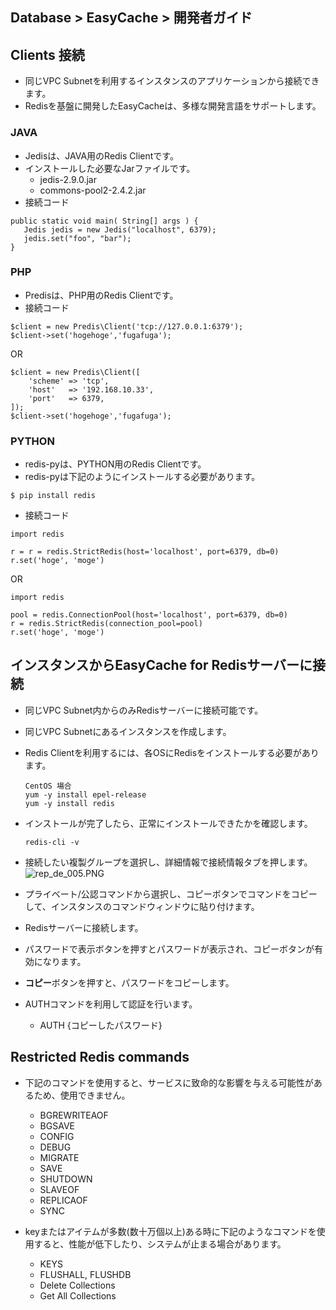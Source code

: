 ## Database > EasyCache > 開発者ガイド

## Clients 接続

* 同じVPC Subnetを利用するインスタンスのアプリケーションから接続できます。
* Redisを基盤に開発したEasyCacheは、多様な開発言語をサポートします。

### JAVA

* Jedisは、JAVA用のRedis Clientです。
* インストールした必要なJarファイルです。
    * jedis-2.9.0.jar
    * commons-pool2-2.4.2.jar
* 接続コード
 ```
 public static void main( String[] args ) {
    Jedis jedis = new Jedis("localhost", 6379);
    jedis.set("foo", "bar");
}
 ```
 
### PHP

* Predisは、PHP用のRedis Clientです。
* 接続コード
```
$client = new Predis\Client('tcp://127.0.0.1:6379');
$client->set('hogehoge','fugafuga');
```
OR
```
$client = new Predis\Client([
    'scheme' => 'tcp',
    'host'   => '192.168.10.33',
    'port'   => 6379,
]);
$client->set('hogehoge','fugafuga');
```

### PYTHON

* redis-pyは、PYTHON用のRedis Clientです。
* redis-pyは下記のようにインストールする必要があります。
```
$ pip install redis
```

* 接続コード
```
import redis

r = r = redis.StrictRedis(host='localhost', port=6379, db=0)
r.set('hoge', 'moge')
```
OR
```
import redis

pool = redis.ConnectionPool(host='localhost', port=6379, db=0)
r = redis.StrictRedis(connection_pool=pool)
r.set('hoge', 'moge')
```

## インスタンスからEasyCache for Redisサーバーに接続

* 同じVPC Subnet内からのみRedisサーバーに接続可能です。
* 同じVPC Subnetにあるインスタンスを作成します。
* Redis Clientを利用するには、各OSにRedisをインストールする必要があります。
    ```
    CentOS 場合
    yum -y install epel-release   
    yum -y install redis
    ```
* インストールが完了したら、正常にインストールできたかを確認します。
    ```
    redis-cli -v
    ```

* 接続したい複製グループを選択し、詳細情報で接続情報タブを押します。
 ![rep_de_005.PNG](https://static.toastoven.net/prod_easycache/20.02.21/rep_connection_info_ja.png)
* プライベート/公認コマンドから選択し、コピーボタンでコマンドをコピーして、インスタンスのコマンドウィンドウに貼り付けます。
* Redisサーバーに接続します。
* パスワードで表示ボタンを押すとパスワードが表示され、コピーボタンが有効になります。
* **コピー**ボタンを押すと、パスワードをコピーします。
* AUTHコマンドを利用して認証を行います。
    * AUTH {コピーしたパスワード}
    
## Restricted Redis commands

* 下記のコマンドを使用すると、サービスに致命的な影響を与える可能性があるため、使用できません。

  * BGREWRITEAOF
  * BGSAVE
  * CONFIG
  * DEBUG
  * MIGRATE
  * SAVE
  * SHUTDOWN
  * SLAVEOF
  * REPLICAOF
  * SYNC

* keyまたはアイテムが多数(数十万個以上)ある時に下記のようなコマンドを使用すると、性能が低下したり、システムが止まる場合があります。

  * KEYS
  * FLUSHALL, FLUSHDB
  * Delete Collections
  * Get All Collections
